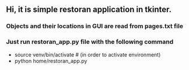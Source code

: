 ## Hi, it is simple restoran application in tkinter.

### Objects and their locations in GUI are read from pages.txt file
### Just run restoran_app.py file with the following command
* source venv/bin/activate # (in order to activate environment)
* python home/restoran_app.py